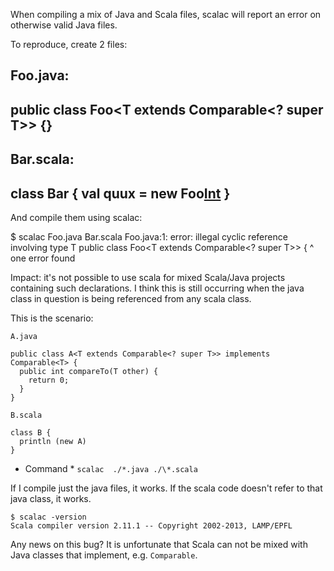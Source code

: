 When compiling a mix of Java and Scala files, scalac will report an error on otherwise valid Java files.

To reproduce, create 2 files:

Foo.java:
----------
public class Foo<T extends Comparable<? super T>> {}
----------

Bar.scala:
----------
class Bar {
   val quux = new Foo[Int]()
}
----------

And compile them using scalac:


$ scalac Foo.java Bar.scala
Foo.java:1: error: illegal cyclic reference involving type T
public class Foo<T extends Comparable<? super T>> {
                                      ^
one error found


Impact: it's not possible to use scala for mixed Scala/Java projects containing such declarations.
I think this is still occurring when the java class in question is being referenced from any scala class.

This is the scenario:

`A.java`

```
public class A<T extends Comparable<? super T>> implements Comparable<T> {
  public int compareTo(T other) {
    return 0;
  }
}
```

`B.scala`

```
class B {
  println (new A)
}
```

- Command *
`scalac  ./*.java ./\*.scala`

If I compile just the java files, it works. If the scala code doesn't refer to that java class, it works.

```
$ scalac -version
Scala compiler version 2.11.1 -- Copyright 2002-2013, LAMP/EPFL
```
Any news on this bug? It is unfortunate that Scala can not be mixed with Java classes that implement, e.g. `Comparable`.
